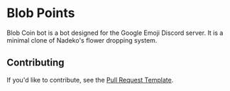 # Blob Points

Blob Coin bot is a bot designed for the Google Emoji Discord server. It is a minimal clone of Nadeko's flower dropping system.

## Contributing

If you'd like to contribute, see the [Pull Request Template](/docs/PULL_REQUEST_TEMPLATE).
